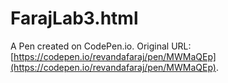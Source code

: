 # FarajLab3.html

A Pen created on CodePen.io. Original URL: [https://codepen.io/revandafaraj/pen/MWMaQEp](https://codepen.io/revandafaraj/pen/MWMaQEp).

